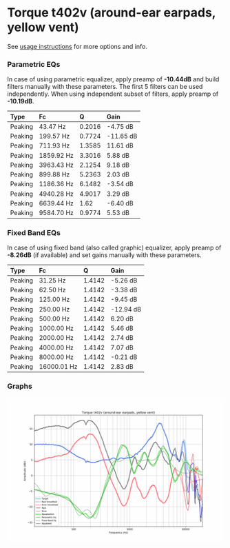 # Torque t402v (around-ear earpads, yellow vent)
See [usage instructions](https://github.com/jaakkopasanen/AutoEq#usage) for more options and info.

### Parametric EQs
In case of using parametric equalizer, apply preamp of **-10.44dB** and build filters manually
with these parameters. The first 5 filters can be used independently.
When using independent subset of filters, apply preamp of **-10.19dB**.

| Type    | Fc         |      Q | Gain      |
|:--------|:-----------|:-------|:----------|
| Peaking | 43.47 Hz   | 0.2016 | -4.75 dB  |
| Peaking | 199.57 Hz  | 0.7724 | -11.65 dB |
| Peaking | 711.93 Hz  | 1.3585 | 11.61 dB  |
| Peaking | 1859.92 Hz | 3.3016 | 5.88 dB   |
| Peaking | 3963.43 Hz | 2.1254 | 9.18 dB   |
| Peaking | 899.88 Hz  | 5.2363 | 2.03 dB   |
| Peaking | 1186.36 Hz | 6.1482 | -3.54 dB  |
| Peaking | 4940.28 Hz | 4.9017 | 3.29 dB   |
| Peaking | 6639.44 Hz | 1.62   | -6.40 dB  |
| Peaking | 9584.70 Hz | 0.9774 | 5.53 dB   |

### Fixed Band EQs
In case of using fixed band (also called graphic) equalizer, apply preamp of **-8.26dB**
(if available) and set gains manually with these parameters.

| Type    | Fc          |      Q | Gain      |
|:--------|:------------|:-------|:----------|
| Peaking | 31.25 Hz    | 1.4142 | -5.26 dB  |
| Peaking | 62.50 Hz    | 1.4142 | -3.38 dB  |
| Peaking | 125.00 Hz   | 1.4142 | -9.45 dB  |
| Peaking | 250.00 Hz   | 1.4142 | -12.94 dB |
| Peaking | 500.00 Hz   | 1.4142 | 6.20 dB   |
| Peaking | 1000.00 Hz  | 1.4142 | 5.46 dB   |
| Peaking | 2000.00 Hz  | 1.4142 | 2.74 dB   |
| Peaking | 4000.00 Hz  | 1.4142 | 7.07 dB   |
| Peaking | 8000.00 Hz  | 1.4142 | -0.21 dB  |
| Peaking | 16000.01 Hz | 1.4142 | 2.83 dB   |

### Graphs
![](./Torque%20t402v%20(around-ear%20earpads,%20yellow%20vent).png)
